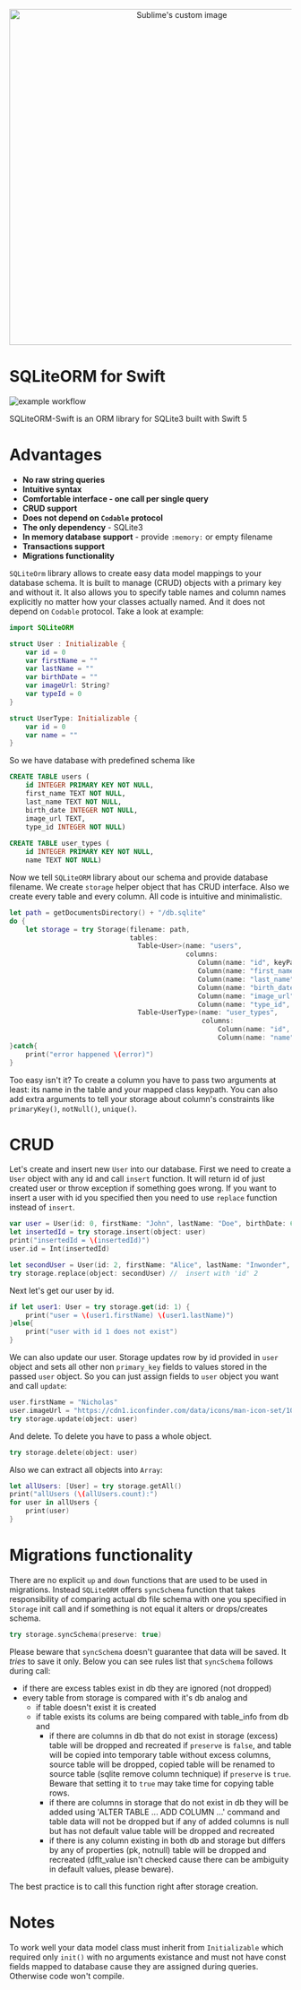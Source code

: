 <p align="center">
  <img src="https://github.com/fnc12/sqlite-orm-swift/blob/master/logo.png" alt="Sublime's custom image" width="600"/>
</p>

# SQLiteORM for Swift

![example workflow](https://github.com/fnc12/sqlite-orm-swift/actions/workflows/swift.yml/badge.svg)

SQLiteORM-Swift is an ORM library for SQLite3 built with Swift 5

# Advantages

* **No raw string queries**
* **Intuitive syntax**
* **Comfortable interface - one call per single query**
* **CRUD support**
* **Does not depend on `Codable` protocol**
* **The only dependency** - SQLite3
* **In memory database support** - provide `:memory:` or empty filename
* **Transactions support**
* **Migrations functionality**

`SQLiteOrm` library allows to create easy data model mappings to your database schema. It is built to manage (CRUD) objects with a primary key and without it. It also allows you to specify table names and column names explicitly no matter how your classes actually named. And it does not depend on `Codable` protocol. Take a look at example:

```swift
import SQLiteORM

struct User : Initializable {
    var id = 0
    var firstName = ""
    var lastName = ""
    var birthDate = ""
    var imageUrl: String?
    var typeId = 0
}

struct UserType: Initializable {
    var id = 0
    var name = ""
}
```

So we have database with predefined schema like 

```sql
CREATE TABLE users (
    id INTEGER PRIMARY KEY NOT NULL, 
    first_name TEXT NOT NULL, 
    last_name TEXT NOT NULL, 
    birth_date INTEGER NOT NULL, 
    image_url TEXT, 
    type_id INTEGER NOT NULL)
    
CREATE TABLE user_types (
    id INTEGER PRIMARY KEY NOT NULL, 
    name TEXT NOT NULL)
```

Now we tell `SQLiteORM` library about our schema and provide database filename. We create `storage` helper object that has CRUD interface. Also we create every table and every column. All code is intuitive and minimalistic.

```swift
let path = getDocumentsDirectory() + "/db.sqlite"
do {
    let storage = try Storage(filename: path,
                              tables:
                                Table<User>(name: "users",
                                            columns:
                                               Column(name: "id", keyPath: \User.id, constraints: primaryKey(), notNull()),
                                               Column(name: "first_name", keyPath: \User.firstName, constraints: notNull()),
                                               Column(name: "last_name", keyPath: \User.lastName, constraints: notNull()),
                                               Column(name: "birth_date", keyPath: \User.birthDate, constraints: notNull()),
                                               Column(name: "image_url", keyPath: \User.imageUrl),
                                               Column(name: "type_id", keyPath: \User.typeId, constraints: notNull())),
                                Table<UserType>(name: "user_types",
                                                columns:
                                                    Column(name: "id", keyPath: \UserType.id, constraints: primaryKey(), notNull()),
                                                    Column(name: "name", keyPath: \UserType.name, constraints: notNull())))
}catch{
    print("error happened \(error)")
}
```

Too easy isn't it? To create a column you have to pass two arguments at least: its name in the table and your mapped class keypath. You can also add extra arguments to tell your storage about column's constraints like `primaryKey()`, `notNull()`, `unique()`.

# CRUD

Let's create and insert new `User` into our database. First we need to create a `User` object with any id and call `insert` function. It will return id of just created user or throw exception if something goes wrong. If you want to insert a user with id you specified then you need to use `replace` function instead of `insert`.

```swift
var user = User(id: 0, firstName: "John", lastName: "Doe", birthDate: 664416000, imageUrl: "url_to_heaven", typeId: 3)
let insertedId = try storage.insert(object: user)
print("insertedId = \(insertedId)")
user.id = Int(insertedId)

let secondUser = User(id: 2, firstName: "Alice", lastName: "Inwonder", birthDate: 831168000, imageUrl: nil, typeId: 2)
try storage.replace(object: secondUser) //  insert with 'id' 2
```

Next let's get our user by id.

```swift
if let user1: User = try storage.get(id: 1) {
    print("user = \(user1.firstName) \(user1.lastName)")
}else{
    print("user with id 1 does not exist")
}
```

We can also update our user. Storage updates row by id provided in `user` object and sets all other non `primary_key` fields to values stored in the passed `user` object. So you can just assign fields to `user` object you want and call `update`:

```swift
user.firstName = "Nicholas"
user.imageUrl = "https://cdn1.iconfinder.com/data/icons/man-icon-set/100/man_icon-21-512.png"
try storage.update(object: user)
```

And delete. To delete you have to pass a whole object.

```swift
try storage.delete(object: user)
```

Also we can extract all objects into `Array`:

```swift
let allUsers: [User] = try storage.getAll()
print("allUsers (\(allUsers.count):")
for user in allUsers {
    print(user)
}
```

# Migrations functionality

There are no explicit `up` and `down` functions that are used to be used in migrations. Instead `SQLiteORM` offers `syncSchema` function that takes responsibility of comparing actual db file schema with one you specified in `Storage` init call and if something is not equal it alters or drops/creates schema.

```swift
try storage.syncSchema(preserve: true)
```

Please beware that `syncSchema` doesn't guarantee that data will be saved. It *tries* to save it only. Below you can see rules list that `syncSchema` follows during call:
* if there are excess tables exist in db they are ignored (not dropped)
* every table from storage is compared with it's db analog and 
    * if table doesn't exist it is created
    * if table exists its colums are being compared with table_info from db and
        * if there are columns in db that do not exist in storage (excess) table will be dropped and recreated if `preserve` is `false`, and table will be copied into temporary table without excess columns, source table will be dropped, copied table will be renamed to source table (sqlite remove column technique) if `preserve` is `true`. Beware that setting it to `true` may take time for copying table rows.
        * if there are columns in storage that do not exist in db they will be added using 'ALTER TABLE ... ADD COLUMN ...' command and table data will not be dropped but if any of added columns is null but has not default value table will be dropped and recreated
        * if there is any column existing in both db and storage but differs by any of properties (pk, notnull) table will be dropped and recreated (dflt_value isn't checked cause there can be ambiguity in default values, please beware).

The best practice is to call this function right after storage creation.

# Notes

To work well your data model class must inherit from `Initializable` which required only `init()` with no arguments existance and must not have const fields mapped to database cause they are assigned during queries. Otherwise code won't compile.
